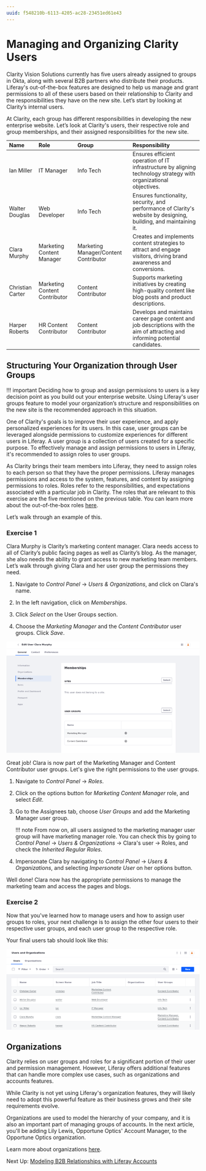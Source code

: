 ```yaml
---
uuid: f548210b-6113-4205-ac28-23451ed61e43
---
```

# Managing and Organizing Clarity Users

Clarity Vision Solutions currently has five users already assigned to groups in Okta, along with several B2B partners who distribute their products. Liferay's out-of-the-box features are designed to help us manage and grant permissions to all of these users based on their relationship to Clarity and the responsibilities they have on the new site. Let’s start by looking at Clarity’s internal users.

At Clarity, each group has different responsibilities in developing the new enterprise website. Let’s look at Clarity's users, their respective role and group memberships, and their assigned responsibilities for the new site.

| Name             | Role                          | Group                                 | Responsibility                                                                                                                 |
|:-----------------|:------------------------------|:--------------------------------------|:-------------------------------------------------------------------------------------------------------------------------------|
| Ian Miller       | IT Manager                    | Info Tech                             | Ensures efficient operation of IT infrastructure by aligning technology strategy with organizational objectives.               |
| Walter Douglas   | Web Developer                 | Info Tech                             | Ensures functionality, security, and performance of Clarity's website by designing, building, and maintaining it.              |
| Clara Murphy     | Marketing Content Manager     | Marketing Manager/Content Contributor | Creates and implements content strategies to attract and engage visitors, driving brand awareness and conversions.             |
| Christian Carter | Marketing Content Contributor | Content Contributor                   | Supports marketing initiatives by creating high-quality content like blog posts and product descriptions.                      |
| Harper Roberts   | HR Content Contributor        | Content Contributor                   | Develops and maintains career page content and job descriptions with the aim of attracting and informing potential candidates. |

## Structuring Your Organization through User Groups

!!! important
    Deciding how to group and assign permissions to users is a key decision point as you build out your enterprise website. Using Liferay's user groups feature to model your organization’s structure and responsibilities on the new site is the recommended approach in this situation.

One of Clarity's goals is to improve their user experience, and apply personalized experiences for its users. In this case, user groups can be leveraged alongside permissions to customize experiences for different users in Liferay. A user group is a collection of users created for a specific purpose. To effectively manage and assign permissions to users in Liferay, it's recommended to assign roles to user groups.

As Clarity brings their team members into Liferay, they need to assign roles to each person so that they have the proper permissions. Liferay manages permissions and access to the system, features, and content by assigning permissions to roles. Roles refer to the responsibilities, and expectations associated with a particular job in Clarity. The roles that are relevant to this exercise are the five mentioned on the previous table. You can learn more about the out-of-the-box roles [here](https://learn.liferay.com/en/w/dxp/users-and-permissions/roles-and-permissions/understanding-roles-and-permissions).

Let’s walk through an example of this.

### Exercise 1

Clara Murphy is Clarity’s marketing content manager. Clara needs access to all of Clarity’s public facing pages as well as Clarity’s blog. As the manager, she also needs the ability to grant access to new marketing team members. Let’s walk through giving Clara and her user group the permissions they need.

1. Navigate to _Control Panel_ &rarr; _Users & Organizations_, and click on Clara's name.

1. In the left navigation, click on _Memberships_.

1. Click _Select_ on the User Groups section.

1. Choose the _Marketing Manager_ and the _Content Contributor_ user groups. Click _Save_.

![Add Clara to the Margeting Manager and Content Contributor user groups](./managing-and-organizing-clarity-users/images/01.png)

Great job! Clara is now part of the Marketing Manager and Content Contributor user groups. Let's give the right permissions to the user groups.

1. Navigate to _Control Panel_ &rarr; _Roles_.

1. Click on the options button for _Marketing Content Manager_ role, and select _Edit_.

1. Go to the Assignees tab, choose _User Groups_ and add the Marketing Manager user group.

      !!! note
          From now on, all users assigned to the marketing manager user group will have marketing manager role. You can check this by going to _Control Panel_ &rarr; _Users & Organizations_ &rarr; Clara's user  &rarr; Roles, and check the _Inherited Regular Roles_.

1. Impersonate Clara by navigating to _Control Panel_ &rarr; _Users & Organizations_, and selecting _Impersonate User_ on her options button.

Well done! Clara now has the appropriate permissions to manage the marketing team and access the pages and blogs.

### Exercise 2

Now that you've learned how to manage users and how to assign user groups to roles, your next challenge is to assign the other four users to their respective user groups, and each user group to the respective role.

Your final users tab should look like this:

![User and Organizations tab with all users assigned to their user groups](./managing-and-organizing-clarity-users/images/02.png)

## Organizations

Clarity relies on user groups and roles for a significant portion of their user and permission management. However, Liferay offers additional features that can handle more complex use cases, such as organizations and accounts features.

While Clarity is not yet using Liferay's organization features, they will likely need to adopt this powerful feature as their business grows and their site requirements evolve.

Organizations are used to model the hierarchy of your company, and it is also an important part of managing groups of accounts. In the next article, you'll be adding Lily Lewis, Opportune Optics' Account Manager, to the Opportune Optics organization.

Learn more about organizations [here](https://learn.liferay.com/w/dxp/users-and-permissions/organizations/understanding-organizations).

Next Up: [Modeling B2B Relationships with Liferay Accounts]()
